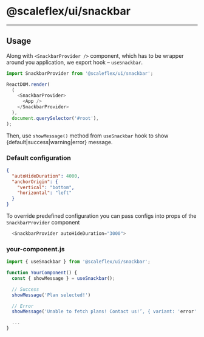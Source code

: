 # @scaleflex/ui/snackbar

---

## Usage

Along with `<SnackbarProvider />` component, which has to be wrapper around you application, we export hook – `useSnackbar`.

```typescript jsx
import SnackbarProvider from '@scaleflex/ui/snackbar';

ReactDOM.render(
  (
    <SnackbarProvider>
      <App />
    </SnackbarProvider>
  ),
  document.querySelector('#root'),
);
```

Then, use `showMessage()` method from `useSnackbar` hook to show {default|success|warning|error} message.

### Default configuration
```json
{
  "autoHideDuration": 4000,
  "anchorOrigin": {
    "vertical": "bottom",
    "horizontal": "left"
  }
}
```

To override predefined configuration you can pass configs into props of the `SnackbarProvider` component

```typescript jsx
  <SnackbarProvider autoHideDuration="3000">
```

### your-component.js

```typescript
import { useSnackbar } from '@scaleflex/ui/snackbar';

function YourComponent() {
  const { showMessage } = useSnackbar();

  // Success
  showMessage('Plan selected!')

  // Error
  showMessage('Unable to fetch plans! Contact us!’, { variant: 'error' });

  ...
}
```
